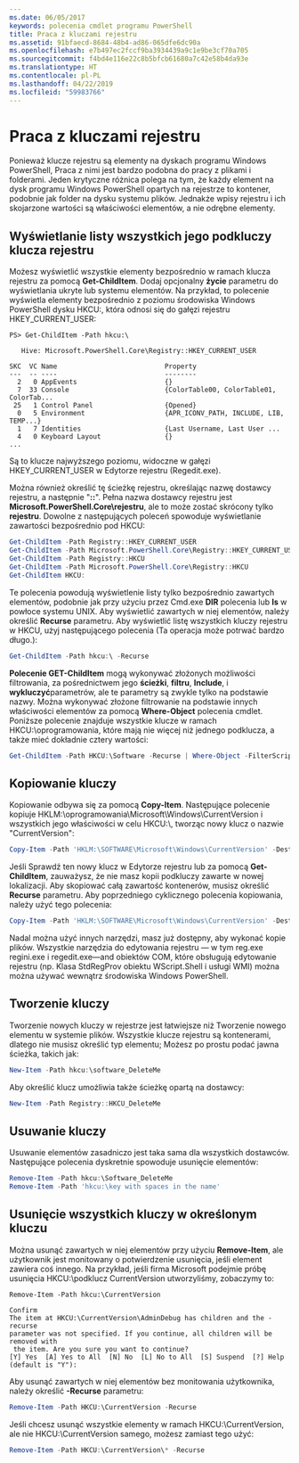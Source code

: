 ```yaml
---
ms.date: 06/05/2017
keywords: polecenia cmdlet programu PowerShell
title: Praca z kluczami rejestru
ms.assetid: 91bfaecd-8684-48b4-ad86-065dfe6dc90a
ms.openlocfilehash: e7b497ec2fccf9ba3934439a9c1e9be3cf70a705
ms.sourcegitcommit: f4bd4e116e22c8b5bfcb61680a7c42e58b4da93e
ms.translationtype: HT
ms.contentlocale: pl-PL
ms.lasthandoff: 04/22/2019
ms.locfileid: "59983766"
---
```

# <a name="working-with-registry-keys"></a>Praca z kluczami rejestru

Ponieważ klucze rejestru są elementy na dyskach programu Windows PowerShell, Praca z nimi jest bardzo podobna do pracy z plikami i folderami. Jeden krytyczne różnica polega na tym, że każdy element na dysk programu Windows PowerShell opartych na rejestrze to kontener, podobnie jak folder na dysku systemu plików. Jednakże wpisy rejestru i ich skojarzone wartości są właściwości elementów, a nie odrębne elementy.

## <a name="listing-all-subkeys-of-a-registry-key"></a>Wyświetlanie listy wszystkich jego podkluczy klucza rejestru

Możesz wyświetlić wszystkie elementy bezpośrednio w ramach klucza rejestru za pomocą **Get-ChildItem**. Dodaj opcjonalny **życie** parametru do wyświetlania ukryte lub systemu elementów. Na przykład, to polecenie wyświetla elementy bezpośrednio z poziomu środowiska Windows PowerShell dysku HKCU:, która odnosi się do gałęzi rejestru HKEY_CURRENT_USER:

```
PS> Get-ChildItem -Path hkcu:\

   Hive: Microsoft.PowerShell.Core\Registry::HKEY_CURRENT_USER

SKC  VC Name                           Property
---  -- ----                           --------
  2   0 AppEvents                      {}
  7  33 Console                        {ColorTable00, ColorTable01, ColorTab...
 25   1 Control Panel                  {Opened}
  0   5 Environment                    {APR_ICONV_PATH, INCLUDE, LIB, TEMP...}
  1   7 Identities                     {Last Username, Last User ...
  4   0 Keyboard Layout                {}
...
```

Są to klucze najwyższego poziomu, widoczne w gałęzi HKEY_CURRENT_USER w Edytorze rejestru (Regedit.exe).

Można również określić tę ścieżkę rejestru, określając nazwę dostawcy rejestru, a następnie "**::**". Pełna nazwa dostawcy rejestru jest **Microsoft.PowerShell.Core\\rejestru**, ale to może zostać skrócony tylko **rejestru**. Dowolne z następujących poleceń spowoduje wyświetlanie zawartości bezpośrednio pod HKCU:

```powershell
Get-ChildItem -Path Registry::HKEY_CURRENT_USER
Get-ChildItem -Path Microsoft.PowerShell.Core\Registry::HKEY_CURRENT_USER
Get-ChildItem -Path Registry::HKCU
Get-ChildItem -Path Microsoft.PowerShell.Core\Registry::HKCU
Get-ChildItem HKCU:
```

Te polecenia powodują wyświetlenie listy tylko bezpośrednio zawartych elementów, podobnie jak przy użyciu przez Cmd.exe **DIR** polecenia lub **ls** w powłoce systemu UNIX. Aby wyświetlić zawartych w niej elementów, należy określić **Recurse** parametru. Aby wyświetlić listę wszystkich kluczy rejestru w HKCU, użyj następującego polecenia (Ta operacja może potrwać bardzo długo.):

```powershell
Get-ChildItem -Path hkcu:\ -Recurse
```

**Polecenie GET-ChildItem** mogą wykonywać złożonych możliwości filtrowania, za pośrednictwem jego **ścieżki**, **filtru**, **Include**, i **wykluczyć**parametrów, ale te parametry są zwykle tylko na podstawie nazwy. Można wykonywać złożone filtrowanie na podstawie innych właściwości elementów za pomocą **Where-Object** polecenia cmdlet. Poniższe polecenie znajduje wszystkie klucze w ramach HKCU:\\oprogramowania, które mają nie więcej niż jednego podklucza, a także mieć dokładnie cztery wartości:

```powershell
Get-ChildItem -Path HKCU:\Software -Recurse | Where-Object -FilterScript {($_.SubKeyCount -le 1) -and ($_.ValueCount -eq 4) }
```

## <a name="copying-keys"></a>Kopiowanie kluczy

Kopiowanie odbywa się za pomocą **Copy-Item**. Następujące polecenie kopiuje HKLM:\\oprogramowania\\Microsoft\\Windows\\CurrentVersion i wszystkich jego właściwości w celu HKCU:\\, tworząc nowy klucz o nazwie "CurrentVersion":

```powershell
Copy-Item -Path 'HKLM:\SOFTWARE\Microsoft\Windows\CurrentVersion' -Destination hkcu:
```

Jeśli Sprawdź ten nowy klucz w Edytorze rejestru lub za pomocą **Get-ChildItem**, zauważysz, że nie masz kopii podkluczy zawarte w nowej lokalizacji. Aby skopiować całą zawartość kontenerów, musisz określić **Recurse** parametru. Aby poprzedniego cyklicznego polecenia kopiowania, należy użyć tego polecenia:

```powershell
Copy-Item -Path 'HKLM:\SOFTWARE\Microsoft\Windows\CurrentVersion' -Destination hkcu: -Recurse
```

Nadal można użyć innych narzędzi, masz już dostępny, aby wykonać kopie plików. Wszystkie narzędzia do edytowania rejestru — w tym reg.exe regini.exe i regedit.exe—and obiektów COM, które obsługują edytowanie rejestru (np. Klasa StdRegProv obiektu WScript.Shell i usługi WMI) można można używać wewnątrz środowiska Windows PowerShell.

## <a name="creating-keys"></a>Tworzenie kluczy

Tworzenie nowych kluczy w rejestrze jest łatwiejsze niż Tworzenie nowego elementu w systemie plików. Wszystkie klucze rejestru są kontenerami, dlatego nie musisz określić typ elementu; Możesz po prostu podać jawna ścieżka, takich jak:

```powershell
New-Item -Path hkcu:\software_DeleteMe
```

Aby określić klucz umożliwia także ścieżkę opartą na dostawcy:

```powershell
New-Item -Path Registry::HKCU_DeleteMe
```

## <a name="deleting-keys"></a>Usuwanie kluczy

Usuwanie elementów zasadniczo jest taka sama dla wszystkich dostawców. Następujące polecenia dyskretnie spowoduje usunięcie elementów:

```powershell
Remove-Item -Path hkcu:\Software_DeleteMe
Remove-Item -Path 'hkcu:\key with spaces in the name'
```

## <a name="removing-all-keys-under-a-specific-key"></a>Usunięcie wszystkich kluczy w określonym kluczu

Można usunąć zawartych w niej elementów przy użyciu **Remove-Item**, ale użytkownik jest monitowany o potwierdzenie usunięcia, jeśli element zawiera coś innego. Na przykład, jeśli firma Microsoft podejmie próbę usunięcia HKCU:\\podklucz CurrentVersion utworzyliśmy, zobaczymy to:

```
Remove-Item -Path hkcu:\CurrentVersion

Confirm
The item at HKCU:\CurrentVersion\AdminDebug has children and the -recurse
parameter was not specified. If you continue, all children will be removed with
 the item. Are you sure you want to continue?
[Y] Yes  [A] Yes to All  [N] No  [L] No to All  [S] Suspend  [?] Help
(default is "Y"):
```

Aby usunąć zawartych w niej elementów bez monitowania użytkownika, należy określić **-Recurse** parametru:

```powershell
Remove-Item -Path HKCU:\CurrentVersion -Recurse
```

Jeśli chcesz usunąć wszystkie elementy w ramach HKCU:\\CurrentVersion, ale nie HKCU:\\CurrentVersion samego, możesz zamiast tego użyć:

```powershell
Remove-Item -Path HKCU:\CurrentVersion\* -Recurse
```